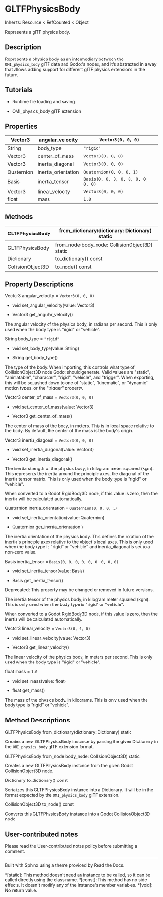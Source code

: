# GLTFPhysicsBody

Inherits: Resource < RefCounted < Object

Represents a glTF physics body.

## Description

Represents a physics body as an intermediary between the `OMI_physics_body`
glTF data and Godot's nodes, and it's abstracted in a way that allows adding
support for different glTF physics extensions in the future.

## Tutorials

  * Runtime file loading and saving

  * OMI_physics_body glTF extension

## Properties

Vector3 | angular_velocity | `Vector3(0, 0, 0)`  
---|---|---  
String | body_type | `"rigid"`  
Vector3 | center_of_mass | `Vector3(0, 0, 0)`  
Vector3 | inertia_diagonal | `Vector3(0, 0, 0)`  
Quaternion | inertia_orientation | `Quaternion(0, 0, 0, 1)`  
Basis | inertia_tensor | `Basis(0, 0, 0, 0, 0, 0, 0, 0, 0)`  
Vector3 | linear_velocity | `Vector3(0, 0, 0)`  
float | mass | `1.0`  
  
## Methods

GLTFPhysicsBody | from_dictionary(dictionary: Dictionary) static  
---|---  
GLTFPhysicsBody | from_node(body_node: CollisionObject3D) static  
Dictionary | to_dictionary() const  
CollisionObject3D | to_node() const  
  
## Property Descriptions

Vector3 angular_velocity = `Vector3(0, 0, 0)`

  * void set_angular_velocity(value: Vector3)

  * Vector3 get_angular_velocity()

The angular velocity of the physics body, in radians per second. This is only
used when the body type is "rigid" or "vehicle".

String body_type = `"rigid"`

  * void set_body_type(value: String)

  * String get_body_type()

The type of the body. When importing, this controls what type of
CollisionObject3D node Godot should generate. Valid values are "static",
"animatable", "character", "rigid", "vehicle", and "trigger". When exporting,
this will be squashed down to one of "static", "kinematic", or "dynamic"
motion types, or the "trigger" property.

Vector3 center_of_mass = `Vector3(0, 0, 0)`

  * void set_center_of_mass(value: Vector3)

  * Vector3 get_center_of_mass()

The center of mass of the body, in meters. This is in local space relative to
the body. By default, the center of the mass is the body's origin.

Vector3 inertia_diagonal = `Vector3(0, 0, 0)`

  * void set_inertia_diagonal(value: Vector3)

  * Vector3 get_inertia_diagonal()

The inertia strength of the physics body, in kilogram meter squared (kgm).
This represents the inertia around the principle axes, the diagonal of the
inertia tensor matrix. This is only used when the body type is "rigid" or
"vehicle".

When converted to a Godot RigidBody3D node, if this value is zero, then the
inertia will be calculated automatically.

Quaternion inertia_orientation = `Quaternion(0, 0, 0, 1)`

  * void set_inertia_orientation(value: Quaternion)

  * Quaternion get_inertia_orientation()

The inertia orientation of the physics body. This defines the rotation of the
inertia's principle axes relative to the object's local axes. This is only
used when the body type is "rigid" or "vehicle" and inertia_diagonal is set to
a non-zero value.

Basis inertia_tensor = `Basis(0, 0, 0, 0, 0, 0, 0, 0, 0)`

  * void set_inertia_tensor(value: Basis)

  * Basis get_inertia_tensor()

Deprecated: This property may be changed or removed in future versions.

The inertia tensor of the physics body, in kilogram meter squared (kgm). This
is only used when the body type is "rigid" or "vehicle".

When converted to a Godot RigidBody3D node, if this value is zero, then the
inertia will be calculated automatically.

Vector3 linear_velocity = `Vector3(0, 0, 0)`

  * void set_linear_velocity(value: Vector3)

  * Vector3 get_linear_velocity()

The linear velocity of the physics body, in meters per second. This is only
used when the body type is "rigid" or "vehicle".

float mass = `1.0`

  * void set_mass(value: float)

  * float get_mass()

The mass of the physics body, in kilograms. This is only used when the body
type is "rigid" or "vehicle".

## Method Descriptions

GLTFPhysicsBody from_dictionary(dictionary: Dictionary) static

Creates a new GLTFPhysicsBody instance by parsing the given Dictionary in the
`OMI_physics_body` glTF extension format.

GLTFPhysicsBody from_node(body_node: CollisionObject3D) static

Creates a new GLTFPhysicsBody instance from the given Godot CollisionObject3D
node.

Dictionary to_dictionary() const

Serializes this GLTFPhysicsBody instance into a Dictionary. It will be in the
format expected by the `OMI_physics_body` glTF extension.

CollisionObject3D to_node() const

Converts this GLTFPhysicsBody instance into a Godot CollisionObject3D node.

## User-contributed notes

Please read the User-contributed notes policy before submitting a comment.

* * *

Built with Sphinx using a theme provided by Read the Docs.

  *[static]: This method doesn't need an instance to be called, so it can be called directly using the class name.
  *[const]: This method has no side effects. It doesn't modify any of the instance's member variables.
  *[void]: No return value.

